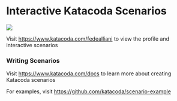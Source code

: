 # Interactive Katacoda Scenarios

[![](http://shields.katacoda.com/katacoda/fedealliani/count.svg)](https://www.katacoda.com/fedealliani "Get your profile on Katacoda.com")

Visit https://www.katacoda.com/fedealliani to view the profile and interactive scenarios

### Writing Scenarios
Visit https://www.katacoda.com/docs to learn more about creating Katacoda scenarios

For examples, visit https://github.com/katacoda/scenario-example
